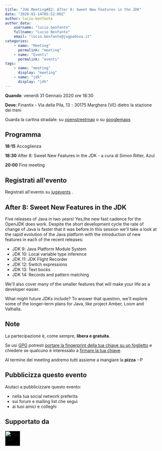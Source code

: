 ```yaml
---
title: "JUG Meeting#82: After 8: Sweet New Features in the JDK"
date: "2020-01-14T05:52:00Z"
author: lucio.benfante
author_data:
    username: "lucio.benfante"
    fullname: "Lucio Benfante"
    email: "lucio.benfante@jugpadova.it"
categories:
    - name: "Meeting"
      permalink: "meeting"
    - name: "Eventi"
      permalink: "eventi"
tags:
    - name: "meeting"
      display: "meeting"
    - name: "jdk"
      display: "jdk"
---
```


**Quando**: venerdì 31 Gennaio 2020 ore 18:30

**Dove**: Finantix - Via della Pila, 13 - 30175 Marghera (VE) dietro la
stazione dei treni

Guarda la cartina stradale: su
[openstreetmap](https://osm.org/go/0IDOXjXCM--?m) o su
[googlemaps](https://goo.gl/maps/naJrwq9zkH62)

Programma
---------

**18:15** Accoglienza

**18:30** After 8: Sweet New Features in the JDK - a cura di Simon
Ritter, Azul

**20:00** Fine meeting

Registrati all'evento
---------------------

Registrati all'evento su
[jugevents](http://www.jugevents.org/jugevents/event/registration.form?event.id=135861)
.

After 8: Sweet New Features in the JDK
--------------------------------------

Five releases of Java in two years! Yes,the new fast cadence for the
OpenJDK does work. Despite the short development cycle the rate of
change of Java is faster that it was before.In this session we'll take a
look at the rapid evolution of the Java platform with the introduction
of new features in each of the recent releases:

-   JDK 9: Java Platform Module System
-   JDK 10: Local variable type inference
-   JDK 11: JDK Flight Recorder
-   JDK 12: Switch expressions
-   JDK 13: Text bocks
-   JDK 14: Records and pattern matching

We'll also cover many of the smaller features that will make your life
as a developer easier.

What might future JDKs include? To answer that question, we'll explore
some of the longer-term plans for Java, like project Amber, Loom and
Valhalla.

Note
----

La partecipazione è, come sempre, **libera e gratuita**.

Se usi [GPG](https://gnupg.org/) potresti [portare la fingerprint della
tua chiave su un
foglietto](https://gnupg.org/howtos/it/keysigning_party.html#traditional)
e chiedere se qualcuno è interessato a [firmare la tua
chiave](https://gnupg.org/howtos/it/keysigning_party.html#AEN160).

Al termine del meeting andremo tutti assieme a mangiare la **pizza** :-P

Pubblicizza questo evento
-------------------------

Aiutaci a pubblicizzare questo evento:

-   nella tua social network preferita
-   sui forum e mailing list che segui
-   ai tuoi amici e colleghi

Supportato da
-------------

<a href="http://www.finantix.com/"><img style="height:50px;background-color:black;" src="https://platone.finantix.com/domcfg.nsf/FinantixLogo.png" title="Finantix" /></a>
